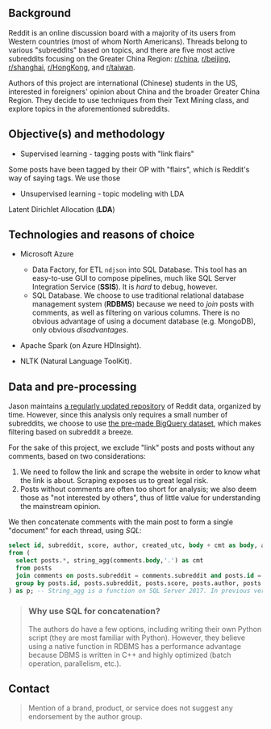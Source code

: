 ## Background

Reddit is an online discussion board with a majority of its users from Western countries (most of whom North Americans). Threads belong to various "subreddits" based on topics, and there are five most active subreddits focusing on the Greater China Region: [r/china](https://reddit.com/r/china), [r/beijing](https://www.reddit.com/r/beijing), [r/shanghai](https://www.reddit.com/r/shanghai), [r/HongKong](https://www.reddit.com/r/HongKong), and [r/taiwan](https://www.reddit.com/r/taiwan).

Authors of this project are international (Chinese) students in the US, interested in foreigners' opinion about China and the broader Greater China Region. They decide to use techniques from their Text Mining class, and explore topics in the aforementioned subreddits.

## Objective(s) and methodology

- Supervised learning - tagging posts with "link flairs"

Some posts have been tagged by their OP with "flairs", which is Reddit's way of saying tags. We use those

- Unsupervised learning - topic modeling with LDA

Latent Dirichlet Allocation (**LDA**)

## Technologies and reasons of choice

- Microsoft Azure
  - Data Factory, for ETL `ndjson` into SQL Database. This tool has an easy-to-use GUI to compose pipelines, much like SQL Server Integration Service (**SSIS**). It is *hard* to debug, however.
  - SQL Database. We choose to use traditional relational database management system (**RDBMS**) because we need to *join* posts with comments, as well as filtering on various columns. There is no obvious advantage of using a document database (e.g. MongoDB), only obvious *disadvantages*.
  
- Apache Spark (on Azure HDInsight). 
- NLTK (Natural Language ToolKit). 

## Data and pre-processing

Jason maintains [a regularly updated repository](https://files.pushshift.io/reddit/) of Reddit data, organized by time. However, since this analysis only requires a small number of subreddits, we choose to use [the pre-made BigQuery dataset](https://www.reddit.com/r/bigquery/comments/3cej2b/17_billion_reddit_comments_loaded_on_bigquery/), which makes filtering based on subreddit a breeze.

For the sake of this project, we exclude "link" posts and posts without any comments, based on two considerations:

1. We need to follow the link and scrape the website in order to know what the link is about. Scraping exposes us to great legal risk.
2. Posts without comments are often too short for analysis; we also deem those as "not interested by others", thus of little value for understanding the mainstream opinion.
 
We then concatenate comments with the main post to form a single "document" for each thread, using *SQL*:

```sql  
select id, subreddit, score, author, created_utc, body + cmt as body, author_flair_text, link_flair_text into documents 
from (
  select posts.*, string_agg(comments.body,'.') as cmt 
  from posts 
  join comments on posts.subreddit = comments.subreddit and posts.id = comments.parent
  group by posts.id, posts.subreddit, posts.score, posts.author, posts.created_utc, posts.body, posts.author_flair_text, posts.link_flair_text
) as p; -- String_agg is a function on SQL Server 2017. In previous versions you might need to use some function like xml_path.
```

> ### Why use SQL for concatenation?
> The authors do have a few options, including writing their own Python script (they are most familiar with Python). However, they believe using a native function in RDBMS has a performance advantage because DBMS is written in C++ and highly optimized (batch operation, parallelism, etc.).

## Contact

> Mention of a brand, product, or service does not suggest any endorsement by the author group.